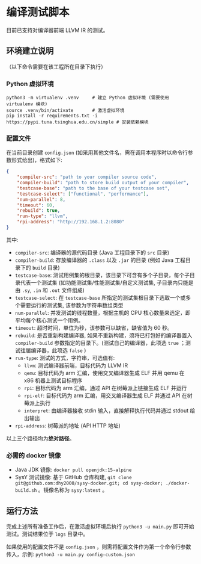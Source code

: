 # 编译测试脚本

目前已支持对编译器前端 LLVM IR 的测试。

## 环境建立说明

（以下命令需要在该工程所在目录下执行）

### Python 虚拟环境

```shell
python3 -m virtualenv .venv     # 建立 Python 虚拟环境 (需要使用 virtualenv 模块)
source .venv/bin/activate       # 激活虚拟环境
pip install -r requirements.txt -i https://pypi.tuna.tsinghua.edu.cn/simple # 安装依赖模块
```

### 配置文件

在当前目录创建 `config.json` (如采用其他文件名，需在调用本程序时以命令行参数形式给出)，格式如下:

```json
{
    "compiler-src": "path to your compiler source code",
    "compiler-build": "path to store build output of your compiler",
    "testcase-base": "path to the base of your testcase set",
    "testcase-select": ["functional", "performance"],
    "num-parallel": 8,
    "timeout": 60,
    "rebuild": true,
    "run-type": "llvm",
    "rpi-address": "http://192.168.1.2:8080"
}
```

其中:

- `compiler-src`: 编译器的源代码目录 (Java 工程目录下的 `src` 目录)
- `compiler-build`: 存放编译器的 `.class` 以及 `.jar` 的目录 (例如 Java 工程目录下的 `build` 目录)
- `testcase-base`: 测试用例集的根目录，该目录下可含有多个子目录，每个子目录代表一个测试集 (如功能测试集/性能测试集/自定义测试集, 子目录内只能是由 `.sy`, `.in` 和 `.out` 文件组成)
- `testcase-select`: 在 `testcase-base` 所指定的测试集根目录下选取一个或多个需要运行的测试集, 该参数为字符串数组类型
- `num-parallel`: 并发测试的线程数量，根据主机的 CPU 核心数量来选定，即平均每个核心测试一个用例。
- `timeout`: 超时时间，单位为秒，该参数可以缺省，缺省值为 60 秒。
- `rebuild`: 是否重新构建编译器, 如果不重新构建，须将已打包好的编译器置入 `compiler-build` 参数指定的目录下。(测试自己的编译器，此项选 `true` ；测试往届编译器，此项选 `false` )
- `run-type`: 测试的方式，字符串，可选值有:
  - `llvm`: 测试编译器前端，目标代码为 LLVM IR
  - `qemu`: 目标代码为 arm 汇编，使用交叉编译器生成 ELF 并用 qemu 在 x86 机器上测试目标程序
  - `rpi`: 目标代码为 arm 汇编，通过 API 在树莓派上链接生成 ELF 并运行
  - `rpi-elf`: 目标代码为 arm 汇编，用交叉编译器生成 ELF 并通过 API 在树莓派上执行
  - `interpret`: 由编译器接收 stdin 输入，直接解释执行代码并通过 stdout 给出输出
- `rpi-address`: 树莓派的地址 (API HTTP 地址)

以上三个路径均为**绝对路径**。

### 必需的 docker 镜像

- Java JDK 镜像: `docker pull openjdk:15-alpine`
- SysY 测试镜像: 基于 GitHub 仓库构建, `git clone git@github.com:dhy2000/sysy-docker.git; cd sysy-docker; ./docker-build.sh` 。镜像名称为 `sysy:latest` 。

## 运行方法

完成上述所有准备工作后，在激活虚拟环境后执行 `python3 -u main.py` 即可开始测试。测试结果位于 `logs` 目录中。

如果使用的配置文件不是 `config.json` ，则需将配置文件作为第一个命令行参数传入，示例: `python3 -u main.py config-custom.json`